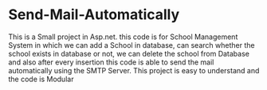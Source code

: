 # Send-Mail-Automatically

This is a Small project  in Asp.net. this code is for  School Management System in which we can add a School in database, can search 
whether the school exists in database or not, we can delete the school from Database and also after every insertion this code is able 
to send the mail automatically using the SMTP Server. This project is easy to understand and the code is Modular
